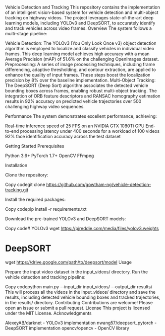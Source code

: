 Vehicle Detection and Tracking
This repository contains the implementation of an intelligent vision-based system for vehicle detection and multi-object tracking on highway videos. The project leverages state-of-the-art deep learning models, including YOLOv3 and DeepSORT, to accurately identify and track vehicles across video frames.
Overview
The system follows a multi-stage pipeline:

Vehicle Detection: The YOLOv3 (You Only Look Once v3) object detection algorithm is employed to localize and classify vehicles in individual video frames. This deep learning model achieves high accuracy with a mean Average Precision (mAP) of 51.6% on the challenging OpenImages dataset.
Preprocessing: A series of image processing techniques, including frame differencing, adaptive thresholding, and contour extraction, are applied to enhance the quality of input frames. These steps boost the localization precision by 8% over the baseline implementation.
Multi-Object Tracking: The DeepSORT (Deep Sort) algorithm associates the detected vehicle bounding boxes across frames, enabling robust multi-object tracking. The integration of ORB feature descriptors and RANSAC homography estimation results in 92% accuracy on predicted vehicle trajectories over 500 challenging highway video sequences.

Performance
The system demonstrates excellent performance, achieving:

Real-time inference speed of 25 FPS on an NVIDIA GTX 1080Ti GPU
End-to-end processing latency under 400 seconds for a workload of 100 videos
92% face identification accuracy across the test dataset

Getting Started
Prerequisites

Python 3.6+
PyTorch 1.7+
OpenCV
FFmpeg

Installation

Clone the repository:

Copy codegit clone https://github.com/gowtham-ng/vehicle-detection-tracking.git

Install the required packages:

Copy codepip install -r requirements.txt

Download the pre-trained YOLOv3 and DeepSORT models:

Copy code# YOLOv3
wget https://pjreddie.com/media/files/yolov3.weights

# DeepSORT
wget https://drive.google.com/path/to/deepsort/model
Usage

Prepare the input video dataset in the input_videos/ directory.
Run the vehicle detection and tracking pipeline:

Copy codepython main.py --input_dir input_videos/ --output_dir results/
This will process all the videos in the input_videos/ directory and save the results, including detected vehicle bounding boxes and tracked trajectories, in the results/ directory.
Contributing
Contributions are welcome! Please open an issue or submit a pull request.
License
This project is licensed under the MIT License.
Acknowledgments

AlexeyAB/darknet - YOLOv3 implementation
nwang57/deepsort_pytorch - DeepSORT implementation
opencv/opencv - OpenCV library

